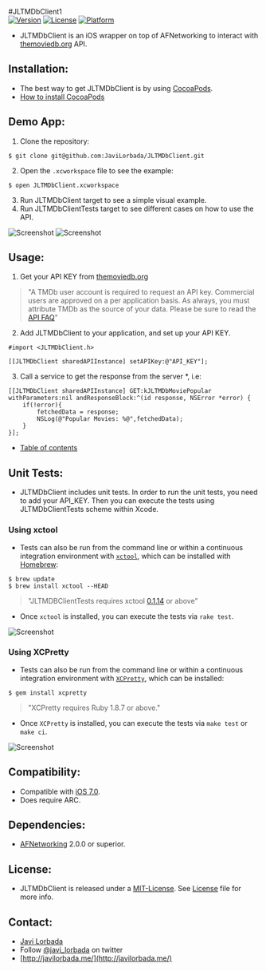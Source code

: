 #JLTMDbClient1  
[![Version](https://img.shields.io/cocoapods/v/JLTMDbClient.svg?style=flat)](http://cocoadocs.org/docsets/JLTMDbClient) [![License](https://img.shields.io/cocoapods/l/JLTMDbClient.svg?style=flat)](http://cocoadocs.org/docsets/JLTMDbClient) [![Platform](https://img.shields.io/cocoapods/p/JLTMDbClient.svg?style=flat)](http://cocoadocs.org/docsets/JLTMDbClient)

- JLTMDbClient is an iOS wrapper on top of AFNetworking to interact with [themoviedb.org](www.themoviedb.org) API.

## Installation: ##

- The best way to get JLTMDbClient is by using [CocoaPods](http://cocoapods.org/). 
- [How to install CocoaPods](https://speakerdeck.com/javilorbada/introduction-to-cocoapods?slide=13)

## Demo App:

1. Clone the repository:
```
$ git clone git@github.com:JaviLorbada/JLTMDbClient.git
```
2. Open the ```.xcworkspace``` file to see the example:
```
$ open JLTMDbClient.xcworkspace
```
3. Run JLTMDbClient target to see a simple visual example.
4. Run JLTMDbClientTests target to see different cases on how to use the API.

 ![Screenshot](https://dl.dropboxusercontent.com/u/27371680/Images/Github/JLTMDbClient/MovieList.png) 
 ![Screenshot](https://dl.dropboxusercontent.com/u/27371680/Images/Github/JLTMDbClient/MovieDetail.png) 

## Usage: ##

1. Get your API KEY from [themoviedb.org](http://www.themoviedb.org/documentation/api)

> "A TMDb user account is required to request an API key. Commercial users are approved on a per application basis. As always, you must attribute TMDb as the source of your data. Please be sure to read the [API FAQ](http://www.themoviedb.org/faq/api)"

2. Add JLTMDbClient to your application, and set up your API KEY.

```
#import <JLTMDbClient.h>
```

```
[[JLTMDbClient sharedAPIInstance] setAPIKey:@"API_KEY"];
```
3. Call a service to get the response from the server *, i.e:


```
[[JLTMDbClient sharedAPIInstance] GET:kJLTMDbMoviePopular withParameters:nil andResponseBlock:^(id response, NSError *error) {
    if(!error){
        fetchedData = response;
        NSLog(@"Popular Movies: %@",fetchedData);
    }
}];
```

* [Table of contents](https://github.com/JaviLorbada/JLTMDbClient/blob/master/JLTMDbClient/JLTMDbClientDefines.h)

## Unit Tests: ##

- JLTMDbClient includes unit tests. In order to run the unit tests, you need to add your API_KEY. Then you can execute the tests using JLTMDbClientTests scheme within Xcode.

### Using xctool

- Tests can also be run from the command line or within a continuous integration environment with [`xctool`](https://github.com/facebook/xctool), which can be installed with [Homebrew](http://brew.sh):

```
$ brew update
$ brew install xctool --HEAD
```

> "JLTMDBClientTests requires xctool [0.1.14](https://github.com/facebook/xctool/releases/tag/v0.1.14) or above"

- Once `xctool` is installed, you can execute the tests via `rake test`.

 ![Screenshot](https://dl.dropboxusercontent.com/u/27371680/Images/Github/JLTMDbClient/JLTMDBClientTest_xctool.gif) 

### Using XCPretty

- Tests can also be run from the command line or within a continuous integration environment with [`XCPretty`](https://github.com/mneorr/XCPretty), which can be installed:

```
$ gem install xcpretty
```

> "XCPretty requires Ruby 1.8.7 or above."

- Once `XCPretty` is installed, you can execute the tests via `make test` or `make ci`.

 ![Screenshot](https://dl.dropboxusercontent.com/u/27371680/Images/Github/JLTMDbClient/JLTMDBClientTest_xcpretty.gif) 

## Compatibility: ##

- Compatible with [iOS 7.0](https://developer.apple.com/library/ios/releasenotes/General/WhatsNewIniOS/Articles/iOS7.html).
- Does require ARC. 

## Dependencies: ##

- [AFNetworking](https://github.com/AFNetworking/AFNetworking) 2.0.0 or superior.

## License: ##

- JLTMDbClient is released under a [MIT-License](http://opensource.org/licenses/MIT). See [License](https://github.com/JaviLorbada/JLTMDbClient/blob/master/LICENSE) file for more info.

## Contact: ##

- [Javi Lorbada](mailto:javugi@gmail.com) 
- Follow [@javi_lorbada](https://twitter.com/javi_lorbada) on twitter
- [http://javilorbada.me/](http://javilorbada.me/)


